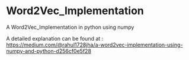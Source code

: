 # Word2Vec_Implementation
A Word2Vec_Implementation in python using numpy

A detailed explanation can be found at :
https://medium.com/@rahul1728jha/a-word2vec-implementation-using-numpy-and-python-d256cf0e5f28
